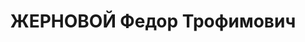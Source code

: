 ---
title: ЖЕРНОВОЙ Федор Трофимович
description: '1885 г.р., ст-ца Петровская, русский, б/п, малограмотный, огородник.
  Проживал по месту рождения. Арестован 14.04.1937 г. Предъявленное обвинение: "контрреволюционная
  деятельность". Тройкой при УНКВД по КК 14.02.1938 г. назначена ВМН с конфискацией
  имущества. Приговор приведен в исполнение 26.02.1938 г. Реабилитирован Президиумом
  Краснодарского краевого суда 13.04.1957 г. за отсутствием состава преступления.'
---
